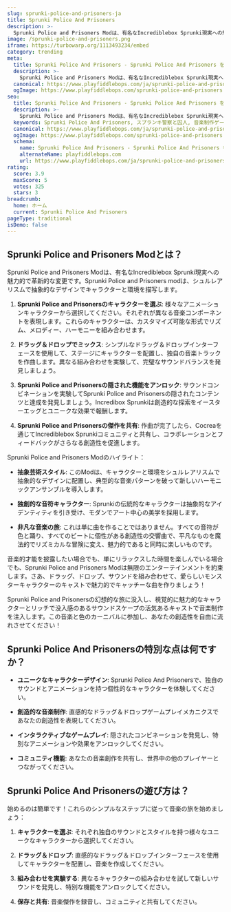 ```yaml
---
slug: sprunki-police-and-prisoners-ja
title: Sprunki Police And Prisoners
description: >-
  Sprunki Police and Prisoners Modは、有名なIncrediblebox Sprunki現実への魅力的で革新的な変更です。
image: /sprunki-police-and-prisoners.png
iframe: https://turbowarp.org/1113493234/embed
category: trending
meta:
  title: Sprunki Police And Prisoners - Sprunki Police And Prisoners をオンラインでプレイ
  description: >-
    Sprunki Police and Prisoners Modは、有名なIncrediblebox Sprunki現実への魅力的で革新的な変更です。
  canonical: https://www.playfiddlebops.com/ja/sprunki-police-and-prisoners/
  ogImage: https://www.playfiddlebops.com/sprunki-police-and-prisoners.png
seo:
  title: Sprunki Police And Prisoners - Sprunki Police And Prisoners をオンラインでプレイ
  description: >-
    Sprunki Police and Prisoners Modは、有名なIncrediblebox Sprunki現実への魅力的で革新的な変更です。
  keywords: Sprunki Police And Prisoners, スプランキ警察と囚人, 音楽制作ゲーム
  canonical: https://www.playfiddlebops.com/ja/sprunki-police-and-prisoners/
  ogImage: https://www.playfiddlebops.com/sprunki-police-and-prisoners.png
  schema:
    name: Sprunki Police And Prisoners - Sprunki Police And Prisoners をオンラインでプレイ
    alternateName: playfiddlebops.com
    url: https://www.playfiddlebops.com/ja/sprunki-police-and-prisoners/
rating:
  score: 3.9
  maxScore: 5
  votes: 325
  stars: 3
breadcrumb:
  home: ホーム
  current: Sprunki Police And Prisoners
pageType: traditional
isDemo: false
---
```


## Sprunki Police and Prisoners Modとは？

Sprunki Police and Prisoners Modは、有名なIncrediblebox Sprunki現実への魅力的で革新的な変更です。Sprunki Police and Prisoners modは、シュルレアリスムで抽象的なデザインでキャラクターと環境を描写します。

1. **Sprunki Police and Prisonersのキャラクターを選ぶ**: 様々なアニメーションキャラクターから選択してください。それぞれが異なる音楽コンポーネントを表現します。これらのキャラクターは、カスタマイズ可能な形式でリズム、メロディー、ハーモニーを組み合わせます。

2. **ドラッグ＆ドロップでミックス**: シンプルなドラッグ＆ドロップインターフェースを使用して、ステージにキャラクターを配置し、独自の音楽トラックを作曲します。異なる組み合わせを実験して、完璧なサウンドバランスを発見しましょう。

3. **Sprunki Police and Prisonersの隠された機能をアンロック**: サウンドコンビネーションを実験してSprunki Police and Prisonersの隠されたコンテンツと達成を発見しましょう。Incredibox Sprunkiは創造的な探索をイースターエッグとユニークな効果で報酬します。

4. **Sprunki Police and Prisonersの傑作を共有**: 作曲が完了したら、Cocreaを通じてIncrediblebox Sprunkiコミュニティと共有し、コラボレーションとフィードバックがさらなる創造性を促進します。

Sprunki Police and Prisoners Modのハイライト：

- **抽象芸術スタイル**: このModは、キャラクターと環境をシュルレアリスムで抽象的なデザインに配置し、典型的な音楽パターンを破って新しいハーモニックアンサンブルを導入します。

- **独創的な音符キャラクター**: Sprunkiの伝統的なキャラクターは抽象的なアイデンティティを引き受け、モダンでアート中心の美学を採用します。

- **非凡な音楽の旅**: これは単に曲を作ることではありません。すべての音符が色と踊り、すべてのビートに個性がある創造性の交響曲で、平凡なものを魔法的でリズミカルな冒険に変え、魅力的であると同時に楽しいものです。

音楽的才能を披露したい場合でも、単にリラックスした時間を楽しんでいる場合でも、Sprunki Police and Prisoners Modは無限のエンターテインメントを約束します。さあ、ドラッグ、ドロップ、サウンドを組み合わせて、愛らしいモンスターキャラクターのキャストで魅力的でキャッチーな曲を作りましょう！

Sprunki Police and Prisonersの幻想的な旅に没入し、視覚的に魅力的なキャラクターとリッチで没入感のあるサウンドスケープの活気あるキャストで音楽制作を注入します。この音楽と色のカーニバルに参加し、あなたの創造性を自由に流れさせてください！

## Sprunki Police And Prisonersの特別な点は何ですか？

- **ユニークなキャラクターデザイン**: Sprunki Police And Prisonersで、独自のサウンドとアニメーションを持つ個性的なキャラクターを体験してください。

- **創造的な音楽制作**: 直感的なドラッグ＆ドロップゲームプレイメカニクスであなたの創造性を表現してください。

- **インタラクティブなゲームプレイ**: 隠されたコンビネーションを発見し、特別なアニメーションや効果をアンロックしてください。

- **コミュニティ機能**: あなたの音楽創作を共有し、世界中の他のプレイヤーとつながってください。

## Sprunki Police And Prisonersの遊び方は？

始めるのは簡単です！これらのシンプルなステップに従って音楽の旅を始めましょう：

1. **キャラクターを選ぶ**: それぞれ独自のサウンドとスタイルを持つ様々なユニークなキャラクターから選択してください。

2. **ドラッグ＆ドロップ**: 直感的なドラッグ＆ドロップインターフェースを使用してキャラクターを配置し、音楽を作成してください。

3. **組み合わせを実験する**: 異なるキャラクターの組み合わせを試して新しいサウンドを発見し、特別な機能をアンロックしてください。

4. **保存と共有**: 音楽傑作を録音し、コミュニティと共有してください。